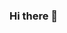 ### Hi there 👋

<!--
**MrDBC/MrDBC** is a ✨ _special_ ✨ repository because its `README.md` (this file) appears on your GitHub profile.
Hey Folks, I'm Dhan Bahadur Chhettri 👋
I'm a Student, Competitive coder, & Developer!!
Here are some ideas to get you started:

- 🔭 I’m currently working on my front-end skills...
- 🌱 I’m currently learning web development...
- 👯 I’m looking to collaborate on front-end projects...
- 💬 Ask me about front-end web development...
- 📫 How to reach me: progcomp29@gmail.com...
- 😄 Pronouns: He/Him...
- ⚡ Fun fact: I love to study people ...
-->
